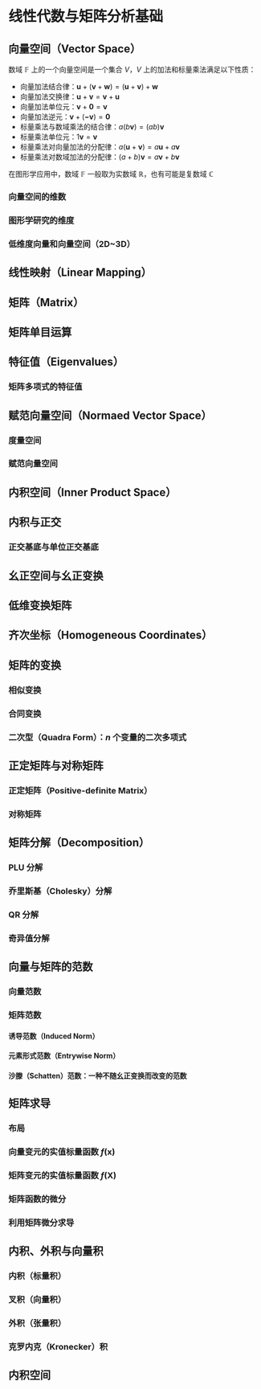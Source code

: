 # 线性代数与矩阵分析基础

## 向量空间（Vector Space）

<div class="math-env definition" data-name="向量空间">

数域 $\mathbb{F}$ 上的一个向量空间是一个集合 $V$，$V$ 上的加法和标量乘法满足以下性质：

- 向量加法结合律：$\boldsymbol{u}+\left( \boldsymbol{v}+\boldsymbol{w} \right) =\left( \boldsymbol{u}+\boldsymbol{v} \right) +\boldsymbol{w}$
- 向量加法交换律：$\boldsymbol{u}+\boldsymbol{v}=\boldsymbol{v}+\boldsymbol{u}$
- 向量加法单位元：$\boldsymbol{v}+\boldsymbol{0}=\boldsymbol{v}$
- 向量加法逆元：$\boldsymbol{v}+\left( \boldsymbol{-v} \right) =\boldsymbol{0}$
- 标量乘法与数域乘法的结合律：$a\left( b \boldsymbol{v} \right) =\left( a b \right) \boldsymbol{v}$
- 标量乘法单位元：$1 \boldsymbol{v}=\boldsymbol{v}$
- 标量乘法对向量加法的分配律：$a\left( \boldsymbol{u}+\boldsymbol{v} \right) =a \boldsymbol{u} + a \boldsymbol{v}$
- 标量乘法对数域加法的分配律：$\left( a+b \right) \boldsymbol{v}=a \boldsymbol{v}+b \boldsymbol{v}$

</div>

<div class="math-env remark">

在图形学应用中，数域 $\mathbb{F}$ 一般取为实数域 $\mathbb{R}$，也有可能是复数域 $\mathbb{C}$

</div>

### 向量空间的维数

### 图形学研究的维度

### 低维度向量和向量空间（2D~3D）

## 线性映射（Linear Mapping）

## 矩阵（Matrix）

## 矩阵单目运算

## 特征值（Eigenvalues）

### 矩阵多项式的特征值

## 赋范向量空间（Normaed Vector Space）

### 度量空间

### 赋范向量空间

## 内积空间（Inner Product Space）

## 内积与正交

### 正交基底与单位正交基底

## 幺正空间与幺正变换

## 低维变换矩阵

## 齐次坐标（Homogeneous Coordinates）

## 矩阵的变换

### 相似变换

### 合同变换

### 二次型（Quadra Form）：$n$ 个变量的二次多项式
 
## 正定矩阵与对称矩阵

### 正定矩阵（Positive-definite Matrix）

### 对称矩阵

## 矩阵分解（Decomposition）

### PLU 分解

### 乔里斯基（Cholesky）分解

### QR 分解

### 奇异值分解

## 向量与矩阵的范数

### 向量范数

### 矩阵范数

#### 诱导范数（Induced Norm）

#### 元素形式范数（Entrywise Norm）

#### 沙滕（Schatten）范数：一种不随幺正变换而改变的范数

## 矩阵求导

### 布局

### 向量变元的实值标量函数 $f\left( \boldsymbol{x} \right)$

### 矩阵变元的实值标量函数 $f\left( \boldsymbol{X} \right)$

### 矩阵函数的微分

### 利用矩阵微分求导

## 内积、外积与向量积

### 内积（标量积）

### 叉积（向量积）

### 外积（张量积）

### 克罗内克（Kronecker）积

## 内积空间
